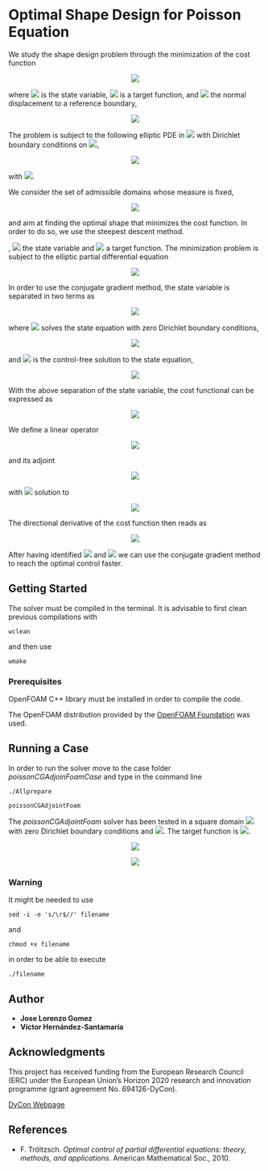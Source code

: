 # Optimal Shape Design for Poisson Equation

We study the shape design problem through the minimization of the cost function

<p align="center">
  <img src="https://latex.codecogs.com/gif.latex?%5Cmathcal%7BJ%7D%20%5Cleft%28%20%5Ctheta%2C%20y%20%5Cright%29%20%3D%20%5Cfrac%7B1%7D%7B2%7D%20%5Cint_%7B%5COmega%20%5Cleft%28%20%5Ctheta%20%5Cright%20%29%7D%20%5Cleft%28%20y%20-%20y_d%20%5Cright%29%20%5E2%20%5C%2C%20%5Cmathrm%7Bd%7D%20%5COmega%2C">
</p>

where <img src="https://latex.codecogs.com/gif.latex?y%20%5Cin%20L%5E2%20%5Cleft%28%20%5COmega%20%5Cright%29"> is the state variable, <img src="https://latex.codecogs.com/gif.latex?y_d%20%5Cin%20L%5E2%20%5Cleft%28%20%5COmega%20%5Cright%29"> is a target function, and <img src="https://latex.codecogs.com/gif.latex?%5Ctheta%20%5Cleft%28%20%5Cmathbf%7Bx%7D%20%5Cright%29"> the normal displacement to a reference boundary,

<p align="center">
    <img src="https://latex.codecogs.com/gif.latex?%5CGamma%20%5Cleft%28%20%5Ctheta%20%5Cright%29%20%3D%20%5Cleft%5C%7B%20%5Cmathbf%7Bx%7D%20&plus;%20%5Ctheta%20%5Cleft%28%20%5Cmathbf%7Bx%7D%20%5Cright%29%20%5Cmathbf%7Bn%7D%20%5Cleft%28%20%5Cmathbf%7Bx%7D%20%5Cright%29%20%3A%20%5Cmathbf%7Bx%7D%20%5Cin%20%5CGamma_%7B0%7D%20%5Cright%5C%7D.">
</p>

The problem is subject to the following elliptic PDE in <img src="https://latex.codecogs.com/gif.latex?%5COmega%20%5Cleft%28%20%5Ctheta%20%5Cright%20%29%20%5Csubset%20%5Cmathbb%7BR%7D%5Ed"> with Dirichlet boundary conditions on <img src="https://latex.codecogs.com/gif.latex?%5CGamma%20%5Cleft%28%20%5Ctheta%20%5Cright%20%29%20%3D%20%5CGamma_w%20%5Ccup%20%5CGamma_s%20%5Cleft%28%20%5Ctheta%20%5Cright%20%29">,

<p align="center">
    <img src="https://latex.codecogs.com/gif.latex?%5Cbegin%7Bcases%7D%20-%5CDelta%20y%20%3D%20f%20%26%20%5Ctext%7Bin%20%7D%20%5COmega%20%5Cleft%28%20%5Ctheta%20%5Cright%20%29%2C%5C%5C%20y%20%3D%20y_%7Bw%7D%20%26%20%5Ctext%7Bin%20%7D%20%5CGamma_w%2C%5C%5C%20y%20%3D%20y_%7Bs%7D%20%26%20%5Ctext%7Bin%20%7D%20%5CGamma_s%20%5Cleft%28%20%5Ctheta%20%5Cright%20%29%2C%20%5Cend%7Bcases%7D">
</p>

with <img src="https://latex.codecogs.com/gif.latex?f%20%5Cin%20L%5E2%20%5Cleft%28%20%5COmega%20%5Cright%29">.

We consider the set of admissible domains whose measure is fixed,

<p align="center">
    <img src="https://latex.codecogs.com/gif.latex?%5Cmathcal%7BU%7D_%7Bad%7D%20%3D%20%5Cleft%5C%7B%20%5COmega%20%5Cleft%28%20%5Ctheta%20%5Cright%20%29%20%3A%20%5Clvert%20%5COmega%20%5Cleft%28%20%5Ctheta%20%5Cright%20%29%20%5Crvert%20%3D%20%5COmega_0%20%5Cright%5C%7D%2C">
</p>

and aim at finding the optimal shape that minimizes the cost function. In order to do so, we use the steepest descent method.







, <img src="https://latex.codecogs.com/gif.latex?y"> the state variable and <img src="https://latex.codecogs.com/gif.latex?y_d"> a target function. The minimization problem is subject to the elliptic partial differential equation

<p align="center">
    <img src="https://latex.codecogs.com/gif.latex?%5Cbegin%7Bcases%7D%20-%5CDelta%20y%20%3D%20f%20&plus;%20u%20%26%20%5Ctext%7Bin%20%7D%20%5COmega%2C%20%5C%5C%20y%20%3D%200%20%26%20%5Ctext%7Bon%20%7D%20%5CGamma.%20%5Cend%7Bcases%7D">
</p>

In order to use the conjugate gradient method, the state variable is separated in two terms as

<p align="center">
    <img src="https://latex.codecogs.com/gif.latex?y%20%3D%20y_u%20&plus;%20y_%7Bf%7D%2C">
</p>

where <img src="https://latex.codecogs.com/gif.latex?y_u"> solves the state equation with zero Dirichlet boundary conditions,

<p align="center">
    <img src="https://latex.codecogs.com/gif.latex?%5Cbegin%7Bcases%7D%20-%5CDelta%20y_u%20%3D%20u%20%26%20%5Ctext%7Bin%20%7D%20%5COmega%2C%20%5C%5C%20y_u%20%3D%200%20%26%20%5Ctext%7Bon%20%7D%20%5CGamma%2C%20%5Cend%7Bcases%7D">
</p>

and <img src="https://latex.codecogs.com/gif.latex?y_f"> is the control-free solution to the state equation,

<p align="center">
    <img src="https://latex.codecogs.com/gif.latex?%5Cbegin%7Bcases%7D%20-%5CDelta%20y_%7Bf%7D%20%3D%20f%20%26%20%5Ctext%7Bin%20%7D%20%5COmega%2C%20%5C%5C%20y_%7Bf%7D%20%3D%200%20%26%20%5Ctext%7Bon%20%7D%20%5CGamma.%20%5Cend%7Bcases%7D">
</p>

With the above separation of the state variable, the cost functional can be expressed as

<p align="center">
    <img src="https://latex.codecogs.com/gif.latex?%5Cmathcal%7BJ%7D%20%5Cleft%28%20u%20%5Cright%29%20%3D%20%5Cfrac%7B1%7D%7B2%7D%20%5Cleft%28%20y_u%20&plus;%20y_f%20-%20y_d%2C%20y_u%20&plus;%20y_f%20-%20y_d%20%5Cright%29_%7BL%5E2%5Cleft%28%20%5COmega%20%5Cright%29%7D%20&plus;%20%5Cfrac%7B%5Cbeta%7D%7B2%7D%20%5Cleft%28%20u%20%2C%20u%20%5Cright%29%20_%7BL%5E2%5Cleft%28%20%5COmega%20%5Cright%29%7D.">
</p>

We define a linear operator 

<p align="center">
    <img src="https://latex.codecogs.com/gif.latex?%5Cbegin%7Balign*%7D%20%5CLambda%3A%20L%5E2%5Cleft%28%20%5COmega%20%5Cright%29%20%26%20%5Crightarrow%20L%5E2%5Cleft%28%20%5COmega%20%5Cright%29%20%5C%5C%20u%20%26%20%5Crightarrow%20y_u%20%5Cend%7Balign*%7D2">
</p>

and its adjoint

<p align="center">
    <img src="https://latex.codecogs.com/gif.latex?%5Cbegin%7Balign*%7D%20%5CLambda%3A%20L%5E2%5Cleft%28%20%5COmega%20%5Cright%29%20%26%20%5Crightarrow%20L%5E2%5Cleft%28%20%5COmega%20%5Cright%29%20%5C%5C%20%5Cphi%20%26%20%5Crightarrow%20%5Clambda%20%5Cend%7Balign*%7D">
</p>

with <img src="https://latex.codecogs.com/gif.latex?\lambda"> solution to

<p align="center">
    <img src="https://latex.codecogs.com/gif.latex?%5Cbegin%7Bcases%7D%20-%20%5CDelta%20%5Clambda%20%3D%20%5Cphi%20%26%20%5Ctext%7Bin%20%7D%20%5COmega%2C%20%5C%5C%20%5Clambda%20%3D%200%20%26%20%5Ctext%7Bon%20%7D%20%5CGamma.%20%5Cend%7Bcases%7D">
</p>

The directional derivative of the cost function then reads as

<p align="center">
    <img src="https://latex.codecogs.com/gif.latex?%5Cmathcal%7BD%7D_%7B%5Cdelta%20u%7D%20%5Cmathcal%7BJ%7D%5Cleft%28%20u%20%5Cright%29%20%3D%20%5Cleft%28%20%5Cunderbrace%7B%20%5Cleft%28%20%5CLambda%5E*%20%5CLambda%20&plus;%20%5Cbeta%20I%20%5Cright%29%7D_%7BA_%7Bcg%7D%7D%20u%20-%20%5Cunderbrace%7B%20%5CLambda%5E*%20%5Cleft%28%20y_d%20-%20y_f%20%5Cright%29%7D_%7Bb_%7Bcg%7D%7D%2C%20%5Cdelta%20u%20%5Cright%29%20_%7BL%5E2%5Cleft%28%20%5COmega%20%5Cright%29%7D.">
</p>

After having identified <img src="https://latex.codecogs.com/gif.latex?A_%7Bcg%7D"> and <img src="https://latex.codecogs.com/gif.latex?b_%7Bcg%7D"> we can use the conjugate gradient method to reach the optimal control faster. 

## Getting Started

The solver must be compiled in the terminal. It is advisable to first clean previous compilations with

```
wclean
```

and then use

```
wmake
```

### Prerequisites

OpenFOAM C++ library must be installed in order to compile the code.

The OpenFOAM distribution provided by the [OpenFOAM Foundation](https://openfoam.org/) was used.

## Running a Case

In order to run the solver move to the case folder _poissonCGAdjoinFoamCase_ and type in the command line

```
./Allprepare

poissonCGAdjointFoam
```

The _poissonCGAdjointFoam_ solver has been tested in a square domain <img src="https://latex.codecogs.com/gif.latex?%5B0%2C%201%5D%20%5Ctimes%20%5B0%2C%201%5D"> with zero Dirichlet boundary conditions and <img src="https://latex.codecogs.com/gif.latex?%5Cbeta%20%3D%2010%5E%7B-3%7D%2C10%5E%7B-4%7D%2C10%5E%7B-5%7D%2C10%5E%7B-6%7D">. The target function is <img src="https://latex.codecogs.com/gif.latex?y_d%20%3D%20xy%20%5Csin%20%5Cleft%28%20%5Cpi%20x%20%5Cright%29%20%5Csin%20%5Cleft%28%20%5Cpi%20y%20%5Cright%29">.

<p align="center">
  <img src="poissonCGAdjointFoamCase/cg_J.png">
</p>

<p align="center">
  <img src="poissonCGAdjointFoamCase/cg_Jy.png">
</p>

### Warning

It might be needed to use 

```
sed -i -e 's/\r$//' filename
```

and

```
chmod +x filename
```

in order to be able to execute 

```
./filename
```

## Author

* **Jose Lorenzo Gomez**
* **Víctor Hernández-Santamaría**

## Acknowledgments

This project has received funding from the European Research Council (ERC) under the European  Union’s Horizon 2020 research and innovation programme (grant agreement No. 694126-DyCon).
 
[DyCon Webpage](http://cmc.deusto.eus/dycon/)

## References

* F. Tröltzsch. _Optimal control of partial differential equations: theory, methods, and applications_. American Mathematical Soc., 2010.

